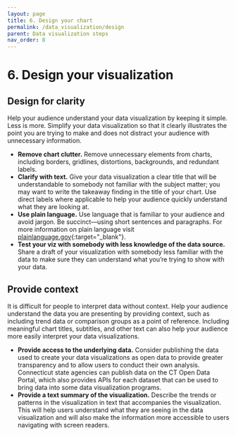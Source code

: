 ```yaml
---
layout: page
title: 6. Design your chart
permalink: /data_visualization/design
parent: Data visualization steps
nav_order: 8
---
```


# 6. Design your visualization

## Design for clarity 
Help your audience understand your data visualization by keeping it simple. Less is more. Simplify your data visualization so that it clearly illustrates the point you are trying to make and does not distract your audience with unnecessary information.

* **Remove chart clutter.** Remove unnecessary elements from charts, including borders, gridlines, distortions, backgrounds, and redundant labels.
* **Clarify with text.** Give your data visualization a clear title that will be understandable to somebody not familiar with the subject matter; you may want to write the takeaway finding in the title of your chart.
Use direct labels where applicable to help your audience quickly understand what they are looking at.
* **Use plain language.** Use language that is familiar to your audience and avoid jargon. Be succinct—using short sentences and paragraphs. For more information on plain language visit [plainlanguage.gov](https://www.plainlanguage.gov/?dg){:target="_blank"}.
* **Test your viz with somebody with less knowledge of the data source.** Share a draft of your visualization with somebody less familiar with the data to make sure they can understand what you’re trying to show with your data.

## Provide context
It is difficult for people to interpret data without context. Help your audience understand the data you are presenting by providing context, such as including trend data or comparison groups as a point of reference. Including meaningful chart titles, subtitles, and other text can also help your audience more easily interpret your data visualizations.

* **Provide access to the underlying data.** Consider publishing the data used to create your data visualizations as open data to provide greater transparency and to allow users to conduct their own analysis. Connecticut state agencies can publish data on the CT Open Data Portal, which also provides APIs for each dataset that can be used to bring data into some data visualization programs.
* **Provide a text summary of the visualization.** Describe the trends or patterns in the visualization in text that accompanies the visualization. This will help users understand what they are seeing in the data visualization and will also make the information more accessible to users navigating with screen readers.